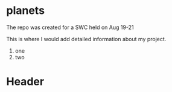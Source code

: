 # planets
The repo was created for a SWC held on Aug 19-21

This is where I would add detailed information about my project. 

1. one
2. two

# Header
